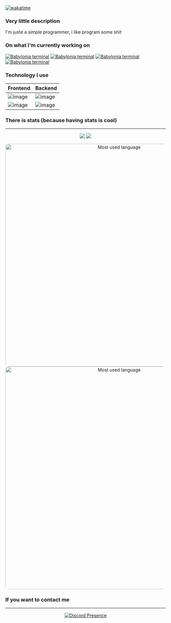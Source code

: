 [![wakatime](https://wakatime.com/badge/user/24e41f4a-f9f1-457f-8aac-ed9ece1510e2.svg)](https://wakatime.com/@24e41f4a-f9f1-457f-8aac-ed9ece1510e2)
<br>
### Very little description
  I'm juste a simple programmer, i like program some shit

### On what I'm currently working on

[![Babylonia terminal](https://github-readme-stats.vercel.app/api/pin/?username=ALEZ-DEV&repo=Babylonia-terminal&bg_color=333&text_color=fafafa&title_color=fafafal)](https://github.com/ALEZ-DEV/Babylonia-terminal)
[![Babylonia terminal](https://github-readme-stats.vercel.app/api/pin/?username=ALEZ-DEV&repo=Celica-moe&bg_color=333&text_color=fafafa&title_color=fafafal)](https://github.com/ALEZ-DEV/Celica-moe)
[![Babylonia terminal](https://github-readme-stats.vercel.app/api/pin/?username=ALEZ-DEV&repo=Anime-Kanri&bg_color=333&text_color=fafafa&title_color=fafafal)](https://github.com/ALEZ-DEV/Anime-Kanri)
[![Babylonia terminal](https://github-readme-stats.vercel.app/api/pin/?username=ALEZ-DEV&repo=Nyaa-rsearch&bg_color=333&text_color=fafafa&title_color=fafafal)](https://github.com/ALEZ-DEV/Nyaa-rsearch)

<!--
<table>
  <tr>
    <td width="225">
      <img alt="Anime Kanri logo" src="https://github.com/ALEZ-DEV/Anime-Kanri/blob/main/docs/logo.svg" width="225">
    </td>
    <td>
      <h2>Anime Kanri</h2>
            <p>I'm currently working on a Video manager, the project is (in bref) an app which can manage, watch, and download video. you will can download video from torrent or other source (if you want). In future (when the app is released), I want to add some plugin manager were you can add your own plugin for more features.</p>
      <a href="https://github.com/ALEZ-DEV/Anime-Kanri">
        <p>go to project</p>
      </a>
    </td>
  </tr>
</table> -->

### Technology I use

Frontend | Backend |
---------|---------|
![image](https://img.shields.io/badge/Dart-0175C2?style=for-the-badge&logo=dart&logoColor=white) | ![image](https://img.shields.io/badge/Rust-000000?style=for-the-badge&logo=rust&logoColor=white) |
![image](https://img.shields.io/badge/Flutter-02569B?style=for-the-badge&logo=flutter&logoColor=white) | ![image](https://img.shields.io/badge/.NET-512BD4?style=for-the-badge&logo=dotnet&logoColor=white) |

### There is stats (because having stats is cool)

***
<p align="center">
  <img src="https://github-readme-stats.vercel.app/api/top-langs/?username=ALEZ-DEV&size_weight=0.5&count_weight=0.5&bg_color=333&text_color=fafafa&title_color=fafafa&line_height=26" />
  <img src="https://github-readme-stats.vercel.app/api?username=ALEZ-DEV&show_icons=true&bg_color=333&text_color=fafafa&title_color=fafafa&show=discussions_started,prs_merged,prs_merged_percentage&line_height=27" />
</p>

<div align="center">
<picture>
  <source media="(prefers-color-scheme: dark)" srcset="https://wakatime.com/share/@ALEZ/17bc312c-2d1e-4777-96ba-bdb38a178259.png">
  <source media="(prefers-color-scheme: light)" srcset="https://wakatime.com/share/@ALEZ/ba6cfe31-48dd-4f09-a085-0c3dd3f3befb.png">
  <img alt="Most used language" src="" width="700" style="border-radius: 10px">
</picture>

<picture>
  <source media="(prefers-color-scheme: dark)" srcset="https://wakatime.com/share/@ALEZ/84a26b76-27c4-40ab-b7b5-039fe1661ed2.png">
  <source media="(prefers-color-scheme: light)" srcset="https://wakatime.com/share/@ALEZ/14a1c1fe-84b9-4073-8f9f-3a1107ea5bb3.png">
  <img alt="Most used language" src="" width="700" style="border-radius: 10px">
</picture>
</div>

### If you want to contact me

 ***
 
<div align="center">
  <a href="https://discord.com/users/308222588113387520">
    <img src="https://lanyard.cnrad.dev/api/308222588113387520" alt="Discord Presence"/>
  </a>
</div>
